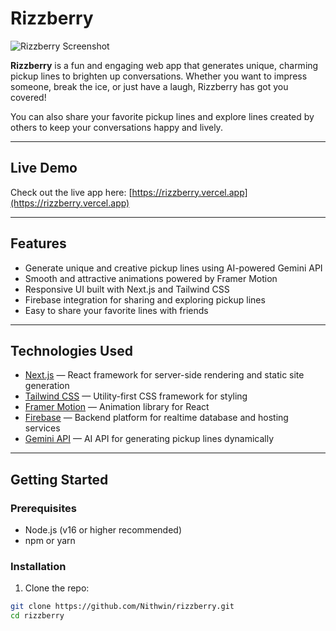 # Rizzberry

![Rizzberry Screenshot](https://github.com/user-attachments/assets/e0dd3b5a-6ddc-4bc7-86f7-372a0ffbecb4)

**Rizzberry** is a fun and engaging web app that generates unique, charming pickup lines to brighten up conversations. Whether you want to impress someone, break the ice, or just have a laugh, Rizzberry has got you covered!

You can also share your favorite pickup lines and explore lines created by others to keep your conversations happy and lively.

---

## Live Demo

Check out the live app here: [https://rizzberry.vercel.app](https://rizzberry.vercel.app)

---

## Features

- Generate unique and creative pickup lines using AI-powered Gemini API
- Smooth and attractive animations powered by Framer Motion
- Responsive UI built with Next.js and Tailwind CSS
- Firebase integration for sharing and exploring pickup lines
- Easy to share your favorite lines with friends

---

## Technologies Used

- [Next.js](https://nextjs.org/) — React framework for server-side rendering and static site generation
- [Tailwind CSS](https://tailwindcss.com/) — Utility-first CSS framework for styling
- [Framer Motion](https://www.framer.com/motion/) — Animation library for React
- [Firebase](https://firebase.google.com/) — Backend platform for realtime database and hosting services
- [Gemini API](https://ai.google.com/research/gemini) — AI API for generating pickup lines dynamically

---

## Getting Started

### Prerequisites

- Node.js (v16 or higher recommended)
- npm or yarn

### Installation

1. Clone the repo:

```bash
git clone https://github.com/Nithwin/rizzberry.git
cd rizzberry
